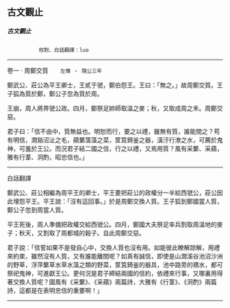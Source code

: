 

## 古文觀止

##### 古文觀止
　　	　　　`校對、白話翻譯：luo`

* * *

卷一 ‧ 周鄭交質　　`左傳 ‧ 隱公三年`

鄭武公、莊公為平王卿士，王貳于虢，鄭伯怨王。王曰：「無之。」故周鄭交質。王子狐為質於鄭，鄭公子忽為質於周。

王崩，周人將畀虢公政。四月，鄭祭足帥師取溫之麥；秋，又取成周之禾。周鄭交惡。

君子曰：「信不由中，質無益也。明恕而行，要之以禮，雖無有質，誰能間之？苟有明信，澗谿沼沚之毛，蘋蘩薀藻之菜，筐筥錡釜之器，潢汙行潦之水，可薦於鬼神，可羞於王公。而況君子結二國之信，行之以禮，又焉用質？風有采蘩、采蘋，雅有行葦、泂酌，昭忠信也。」

* * *

白話翻譯

鄭武公、莊公相繼為周平王的卿士，平王要把莊公的政權分一半給西虢公，莊公因此埋怨平王。平王說：「沒有這回事。」於是周鄭交換人質。王子狐到鄭國當人質，鄭公子忽到周當人質。

平王死後，周人準備把政權交給西虢公。四月，鄭國大夫祭足率兵割取周溫地的麥子；秋天，又割取了周都城的穀子。自此周鄭交惡。

君子說：「信誓如果不是發自心中，交換人質也沒有用。如能彼此瞭解諒解，用禮來約束，雖然沒有人質，又有誰能離間呢？如真有誠信，即使是山澗溪谷池沼沙洲的野草，浮萍蘩草水草水藻之類的野菜，筐筥錡釜的器具，池中路旁的積水，都可祭祀鬼神，可進獻王公。更何況是君子締結兩國的信約，依禮來行事，又哪裏用得著交換人質呢？國風有《采蘩》、《采蘋》兩篇詩，大雅有《行葦》、《泂酌》兩篇詩，這都是在表明忠信的重要啊！」

* * *

